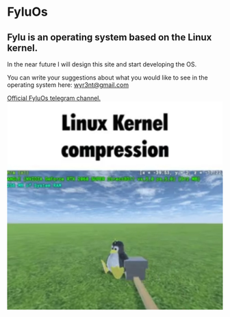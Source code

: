 # FyluOs
## Fylu is an operating system based on the Linux kernel.

In the near future I will design this site and start developing the OS.

You can write your suggestions about what you would like to see in the operating system here: wyr3nt@gmail.com

[Official FyluOs telegram channel.](https://t.me/fyluOs)
![Linux](lkc.jpg)
